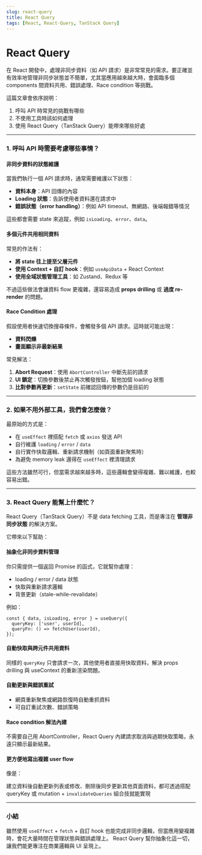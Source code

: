 ```yaml
---
slug: react-query
title: React Query
tags: [React, React-Query, TanStack Query]
---
```


# React Query

在 React 開發中，處理非同步資料（如 API 請求）是非常常見的需求。要正確並有效率地管理非同步狀態並不簡單，尤其當應用越來越大時，會面臨多個 components 間資料共用、錯誤處理、Race condition 等挑戰。

這篇文章會依序說明：

1. 呼叫 API 時常見的挑戰有哪些
2. 不使用工具時該如何處理
3. 使用 React Query（TanStack Query）能帶來哪些好處

---

### 1. 呼叫 API 時需要考慮哪些事情？

####  非同步資料的狀態維護

當我們執行一個 API 請求時，通常需要維護以下狀態：

* **資料本身**：API 回傳的內容
* **Loading 狀態**：告訴使用者資料還在請求中
* **錯誤狀態（error handling）**：例如 API timeout、無網路、後端報錯等情況

這些都會需要 state 來追蹤，例如 `isLoading`、`error`、`data`。

####  多個元件共用相同資料

常見的作法有：

* **將 state 往上提至父層元件**
* **使用 Context + 自訂 hook**：例如 `useApiData` + React Context
* **使用全域狀態管理工具**：如 Zustand、Redux 等

不過這些做法會讓資料 flow 更複雜，還容易造成 **props drilling** 或 **過度 re-render** 的問題。

####  Race Condition 處理

假設使用者快速切換搜尋條件，會觸發多個 API 請求。這時就可能出現：

* **資料閃爍**
* **畫面顯示非最新結果**

常見解法：

1. **Abort Request**：使用 `AbortController` 中斷先前的請求
2. **UI 鎖定**：切換參數後禁止再次觸發按鈕，幫他加個 loading 狀態
3. **比對參數再更新**：`setState` 前確認回傳的參數仍是目前的

---

### 2. 如果不用外部工具，我們會怎麼做？

最原始的方式是：

* 在 `useEffect` 裡搭配 `fetch` 或 `axios` 發送 API
* 自行維護 `loading` / `error` / `data`
* 自行實作快取邏輯、重新請求機制（如頁面重新聚焦時）
* 為避免 memory leak 還得在 `useEffect` 裡清理請求

這些方法雖然可行，但當需求越來越多時，這些邏輯會變得複雜、難以維護，也較容易出錯。

---

### 3. React Query 能幫上什麼忙？

React Query（TanStack Query）不是 data fetching 工具，而是專注在 **管理非同步狀態** 的解決方案。

它帶來以下幫助：

####  抽象化非同步資料管理

你只需提供一個返回 Promise 的函式，它就幫你處理：

* loading / error / data 狀態
* 快取與重新請求邏輯
* 背景更新（stale-while-revalidate）

例如：

```tsx
const { data, isLoading, error } = useQuery({
  queryKey: ['user', userId],
  queryFn: () => fetchUser(userId),
});
```

####  自動快取與跨元件共用資料

同樣的 `queryKey` 只會請求一次，其他使用者直接用快取資料，解決 props drilling 與 useContext 的重新渲染問題。

####  自動更新與錯誤重試

* 網頁重新聚焦或網路恢復時自動重抓資料
* 可自訂重試次數、錯誤策略

####  Race condition 解法內建

不需要自己用 AbortController，React Query 內建請求取消與過期快取策略，永遠只顯示最新結果。

####  更方便地寫出複雜 user flow

像是：

建立資料後自動更新列表或修改、刪除後同步更新其他頁面資料，都可透過搭配 queryKey 或 mutation + `invalidateQueries` 組合技就能實現

---

### 小結

雖然使用 `useEffect` + `fetch` + 自訂 hook 也能完成非同步邏輯，但當應用變複雜時，會花大量時間在管理狀態與錯誤處理上。
React Query 幫你抽象化這一切，讓我們能更專注在商業邏輯與 UI 呈現上。


